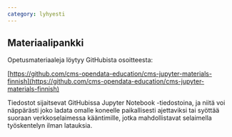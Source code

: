 ```yaml
---
category: lyhyesti
---
```


## Materiaalipankki

Opetusmateriaaleja löytyy GitHubista osoitteesta:

[https://github.com/cms-opendata-education/cms-jupyter-materials-finnish](https://github.com/cms-opendata-education/cms-jupyter-materials-finnish)

Tiedostot sijaitsevat GitHubissa Jupyter Notebook -tiedostoina, ja niitä voi näppärästi joko ladata omalle koneelle paikallisesti ajettaviksi tai syöttää suoraan verkkoselaimessa kääntimille, jotka mahdollistavat selaimella työskentelyn ilman latauksia.